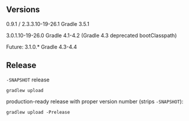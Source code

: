 ## Versions

0.9.1 / 2.3.3.10-19-26.1 Gradle 3.5.1

3.0.1.10-19-26.0 Gradle 4.1-4.2 (Gradle 4.3 deprecated bootClasspath)

Future: 3.1.0.* Gradle 4.3-4.4


## Release
`-SNAPSHOT` release
```terminal
gradlew upload
```

production-ready release with proper version number (strips `-SNAPSHOT`):
```terminal
gradlew upload -Prelease
```
